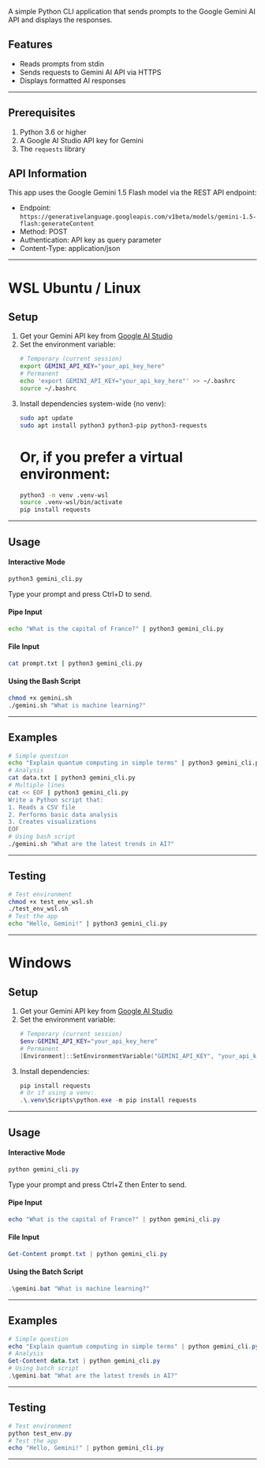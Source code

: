 A simple Python CLI application that sends prompts to the Google Gemini AI API and displays the responses.

## Features

- Reads prompts from stdin
- Sends requests to Gemini AI API via HTTPS
- Displays formatted AI responses

---

## Prerequisites

1. Python 3.6 or higher
2. A Google AI Studio API key for Gemini
3. The `requests` library

## API Information

This app uses the Google Gemini 1.5 Flash model via the REST API endpoint:
- Endpoint: `https://generativelanguage.googleapis.com/v1beta/models/gemini-1.5-flash:generateContent`
- Method: POST
- Authentication: API key as query parameter
- Content-Type: application/json

---

# WSL Ubuntu / Linux 
## Setup

1. Get your Gemini API key from [Google AI Studio](https://makersuite.google.com/app/apikey)
2. Set the environment variable:
   ```bash
   # Temporary (current session)
   export GEMINI_API_KEY="your_api_key_here"
   # Permanent
   echo 'export GEMINI_API_KEY="your_api_key_here"' >> ~/.bashrc
   source ~/.bashrc
   ```
3. Install dependencies system-wide (no venv):
   ```bash
   sudo apt update
   sudo apt install python3 python3-pip python3-requests
   ```
   # Or, if you prefer a virtual environment:
   ```bash
   python3 -m venv .venv-wsl
   source .venv-wsl/bin/activate
   pip install requests
   ```

---

## Usage

#### Interactive Mode
```bash
python3 gemini_cli.py
```
Type your prompt and press Ctrl+D to send.

#### Pipe Input
```bash
echo "What is the capital of France?" | python3 gemini_cli.py
```

#### File Input
```bash
cat prompt.txt | python3 gemini_cli.py
```

#### Using the Bash Script
```bash
chmod +x gemini.sh
./gemini.sh "What is machine learning?"
```

---

## Examples
```bash
# Simple question
echo "Explain quantum computing in simple terms" | python3 gemini_cli.py
# Analysis
cat data.txt | python3 gemini_cli.py
# Multiple lines
cat << EOF | python3 gemini_cli.py
Write a Python script that:
1. Reads a CSV file
2. Performs basic data analysis
3. Creates visualizations
EOF
# Using bash script
./gemini.sh "What are the latest trends in AI?"
```

---

##  Testing
```bash
# Test environment
chmod +x test_env_wsl.sh
./test_env_wsl.sh
# Test the app
echo "Hello, Gemini!" | python3 gemini_cli.py
```

---
# Windows
##  Setup

1. Get your Gemini API key from [Google AI Studio](https://makersuite.google.com/app/apikey)
2. Set the environment variable:
   ```powershell
   # Temporary (current session)
   $env:GEMINI_API_KEY="your_api_key_here"
   # Permanent
   [Environment]::SetEnvironmentVariable("GEMINI_API_KEY", "your_api_key_here", "User")
   ```
3. Install dependencies:
   ```powershell
   pip install requests
   # Or if using a venv:
   .\.venv\Scripts\python.exe -m pip install requests
   ```

---

## Usage

#### Interactive Mode
```powershell
python gemini_cli.py
```
Type your prompt and press Ctrl+Z then Enter to send.

#### Pipe Input
```powershell
echo "What is the capital of France?" | python gemini_cli.py
```

#### File Input
```powershell
Get-Content prompt.txt | python gemini_cli.py
```

#### Using the Batch Script
```powershell
.\gemini.bat "What is machine learning?"
```

---

## Examples
```powershell
# Simple question
echo "Explain quantum computing in simple terms" | python gemini_cli.py
# Analysis
Get-Content data.txt | python gemini_cli.py
# Using batch script
.\gemini.bat "What are the latest trends in AI?"
```

---

## Testing
```powershell
# Test environment
python test_env.py
# Test the app
echo "Hello, Gemini!" | python gemini_cli.py
```

---

